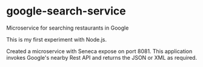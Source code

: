 # google-search-service
Microservice for searching restaurants in Google

This is my first experiment with Node.js.

Created a microservice with Seneca expose on port 8081. This application invokes Google's nearby Rest API and returns the JSON or XML as required.
